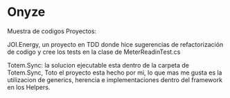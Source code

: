 # Onyze
Muestra de codigos
Proyectos:

JOI.Energy, un proyecto en TDD donde hice sugerencias de refactorización de codigo y cree los tests en la clase de MeterReadinTest.cs

Totem.Sync: la solucion ejecutable esta dentro de la carpeta de Totem.Sync, Toto el proyecto esta hecho por mi, lo que mas me gusta es la utilizacion de generics,
  herencia e implementaciones dentro del framework en los Helpers.
